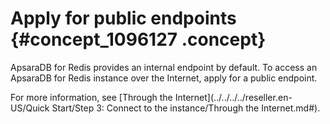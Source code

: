 # Apply for public endpoints {#concept_1096127 .concept}

ApsaraDB for Redis provides an internal endpoint by default. To access an ApsaraDB for Redis instance over the Internet, apply for a public endpoint.

For more information, see [Through the Internet](../../../../reseller.en-US/Quick Start/Step 3: Connect to the instance/Through the Internet.md#).

